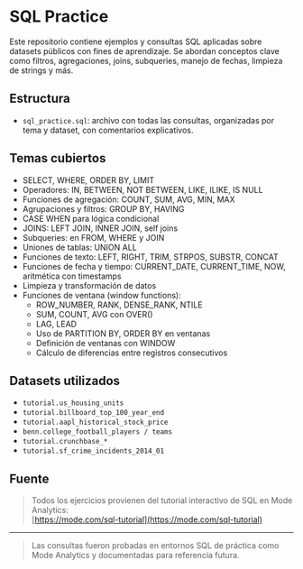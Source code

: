 # SQL Practice

Este repositorio contiene ejemplos y consultas SQL aplicadas sobre datasets públicos con fines de aprendizaje. Se abordan conceptos clave como filtros, agregaciones, joins, subqueries, manejo de fechas, limpieza de strings y más.

## Estructura

- `sql_practice.sql`: archivo con todas las consultas, organizadas por tema y dataset, con comentarios explicativos.

## Temas cubiertos

- SELECT, WHERE, ORDER BY, LIMIT
- Operadores: IN, BETWEEN, NOT BETWEEN, LIKE, ILIKE, IS NULL
- Funciones de agregación: COUNT, SUM, AVG, MIN, MAX
- Agrupaciones y filtros: GROUP BY, HAVING
- CASE WHEN para lógica condicional
- JOINS: LEFT JOIN, INNER JOIN, self joins
- Subqueries: en FROM, WHERE y JOIN
- Uniones de tablas: UNION ALL
- Funciones de texto: LEFT, RIGHT, TRIM, STRPOS, SUBSTR, CONCAT
- Funciones de fecha y tiempo: CURRENT_DATE, CURRENT_TIME, NOW, aritmética con timestamps
- Limpieza y transformación de datos
- Funciones de ventana (window functions): 
  - ROW_NUMBER, RANK, DENSE_RANK, NTILE
  - SUM, COUNT, AVG con OVER()
  - LAG, LEAD
  - Uso de PARTITION BY, ORDER BY en ventanas
  - Definición de ventanas con WINDOW
  - Cálculo de diferencias entre registros consecutivos

## Datasets utilizados

- `tutorial.us_housing_units`
- `tutorial.billboard_top_100_year_end`
- `tutorial.aapl_historical_stock_price`
- `benn.college_football_players / teams`
- `tutorial.crunchbase_*`
- `tutorial.sf_crime_incidents_2014_01`

## Fuente

> Todos los ejercicios provienen del tutorial interactivo de SQL en Mode Analytics:  
> [https://mode.com/sql-tutorial](https://mode.com/sql-tutorial)

---

> Las consultas fueron probadas en entornos SQL de práctica como Mode Analytics y documentadas para referencia futura.
